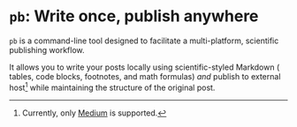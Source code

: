 # `pb`: Write once, publish anywhere

`pb` is a command-line tool designed to facilitate a multi-platform, scientific
publishing workflow.

It allows you to write your posts locally using scientific-styled Markdown (
tables, code blocks, footnotes, and math formulas) *and* publish to external
host[^1] while maintaining the structure of the original post.


[^1]: Currently, only [Medium](https://medium.com/) is supported.